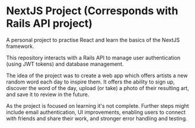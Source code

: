 # NextJS Project (Corresponds with Rails API project)

A personal project to practise React and learn the basics of the NextJS framework.

This repository interacts with a Rails API to manage user authentication (using JWT tokens) and database management.

The idea of the project was to create a web app which offers artists a new random word each day to inspire them. It offers the ability to sign up, discover the word of the day, upload (or take) a photo of their resulting art, and save it to review in the future.

As the project is focused on learning it's not complete. Further steps might include email authentication, UI improvements, enabling users to connect with friends and share their work, and stronger error handling and testing. 
